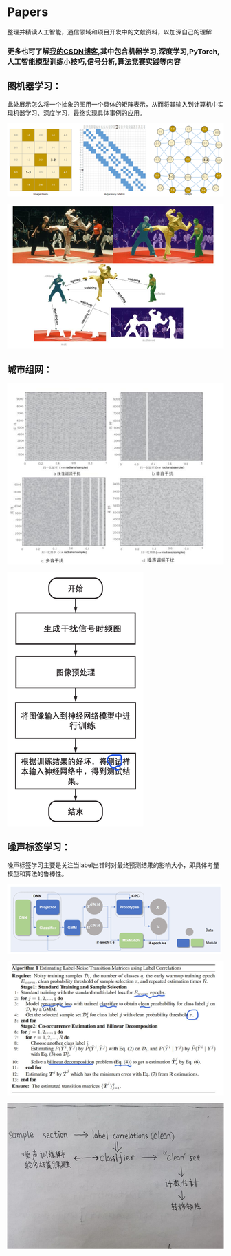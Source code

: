 # Papers
整理并精读人工智能，通信领域和项目开发中的文献资料，以加深自己的理解

### 更多也可了解<a href='https://blog.csdn.net/Vectorln?type=blog'>我的CSDN博客</a>,其中包含机器学习,深度学习,PyTorch,人工智能模型训练小技巧,信号分析,算法竞赛实践等内容

## 图机器学习：

此处展示怎么将一个抽象的图用一个具体的矩阵表示，从而将其输入到计算机中实现机器学习、深度学习，最终实现具体事例的应用。

![image](https://github.com/Vector-Jason/Papers/blob/main/image/%E5%9B%BE-%E9%82%BB%E6%8E%A5%E7%9F%A9%E9%98%B5.png)

![image](https://github.com/Vector-Jason/Papers/blob/main/image/%E5%9B%BE%E6%9C%BA%E5%99%A8%E5%AD%A6%E4%B9%A0%E5%AE%9E%E4%BE%8B%E9%A2%84%E6%B5%8B.jpg)

## 城市组网：

![image](https://github.com/Vector-Jason/Papers/blob/main/image/%E5%B9%B2%E6%89%B0%E4%BF%A1%E5%8F%B7%E6%97%B6%E9%A2%91%E5%9F%9F%E5%9B%BE.jpg)

![image](https://github.com/Vector-Jason/Papers/blob/main/image/%E5%B9%B2%E6%89%B0%E4%BF%A1%E5%8F%B7%E8%AF%86%E5%88%AB%E6%B5%81%E7%A8%8B.png)

## 噪声标签学习：

噪声标签学习主要是关注当label出错时对最终预测结果的影响大小，即具体考量模型和算法的鲁棒性。

![image](https://github.com/Vector-Jason/Papers/blob/main/image/%E5%99%AA%E5%A3%B0%E6%A0%87%E7%AD%BE%E5%AD%A6%E4%B9%A0%E6%A0%B7%E4%BE%8B%E6%A1%86%E5%9B%BE.png)

![image](https://github.com/Vector-Jason/Papers/blob/main/image/%E5%99%AA%E5%A3%B0%E6%A0%87%E7%AD%BE%E8%BD%AC%E7%A7%BB%E7%9F%A9%E9%98%B5%E7%AE%97%E6%B3%95.jpg)

![image](https://github.com/Vector-Jason/Papers/blob/main/image/%E8%87%AA%E5%B7%B1%E5%AF%B9%E7%AE%97%E6%B3%95%E7%9A%84%E7%90%86%E8%A7%A3.jpg)

